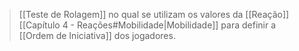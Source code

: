 > [[Teste de Rolagem]] no qual se utilizam os valores da [[Reação]] [[Capítulo 4 - Reações#Mobilidade|Mobilidade]] para definir a [[Ordem de Iniciativa]] dos jogadores.